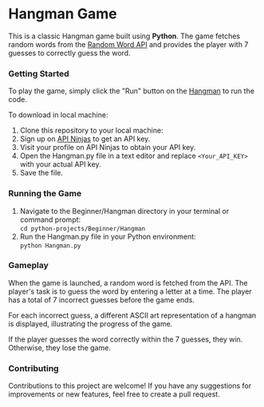 # Hangman Game
This is a classic Hangman game built using **Python**. The game fetches random words from the [Random Word API](https://api-ninjas.com/api/randomword) and provides the player with 7 guesses to correctly guess the word.

### Getting Started
To play the game, simply click the "Run" button on the [Hangman](https://replit.com/@ArpitBaheti1/Hangman?v=1) to run the code.

To download in local machine:<br>
1. Clone this repository to your local machine:
2. Sign up on [API Ninjas](https://api-ninjas.com/) to get an API key.
3. Visit your profile on API Ninjas to obtain your API key.
4. Open the Hangman.py file in a text editor and replace `<Your_API_KEY>` with your actual API key.
5. Save the file.

### Running the Game
1. Navigate to the Beginner/Hangman directory in your terminal or command prompt:<br>
`cd python-projects/Beginner/Hangman`
2. Run the Hangman.py file in your Python environment:<br>
`python Hangman.py`

### Gameplay
When the game is launched, a random word is fetched from the API. The player's task is to guess the word by entering a letter at a time. The player has a total of 7 incorrect guesses before the game ends.

For each incorrect guess, a different ASCII art representation of a hangman is displayed, illustrating the progress of the game.

If the player guesses the word correctly within the 7 guesses, they win. Otherwise, they lose the game.

### Contributing
Contributions to this project are welcome! If you have any suggestions for improvements or new features, feel free to create a pull request.